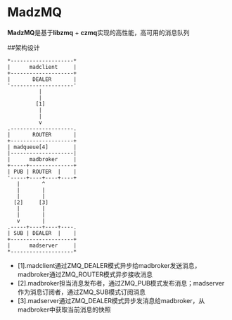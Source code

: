# MadzMQ
**MadzMQ**是基于**libzmq** + **czmq**实现的高性能，高可用的消息队列

##架构设计
```
*--------------------*
|      madclient     |
+--------------------+
|       DEALER       |
'--------------------'
          |
          |
         [1]
          |
          |
          v
.--------------------.
|       ROUTER       |
+--------------------+
| madqueue[4]        |
|--------------------|
|      madbroker     |
+-----+--------------+
| PUB | ROUTER  |    |
'-----+----+----+----+
   |       ^
   |       |
   |       |
  [2]     [3]
   |       |
   |       | 
   v       |
.-----+----+----+----.
| SUB | DEALER  |    |
+--------------------+
|      madserver     |
*--------------------*
```

- [1].madclient通过ZMQ_DEALER模式异步给madbroker发送消息，madbroker通过ZMQ_ROUTER模式异步接收消息
- [2].madbroker担当消息发布者，通过ZMQ_PUB模式发布消息；madserver作为消息订阅者，通过ZMQ_SUB模式订阅消息
- [3].madserver通过ZMQ_DEALER模式异步发消息给madbroker，从madbroker中获取当前消息的快照




